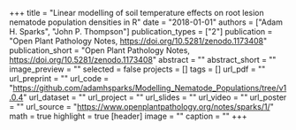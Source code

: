 +++
title = "Linear modelling of soil temperature effects on root lesion nematode population densities in R"
date = "2018-01-01"
authors = ["Adam H. Sparks", "John P. Thompson"]
publication_types = ["2"]
publication = "Open Plant Pathology Notes, https://doi.org/10.5281/zenodo.1173408"
publication_short = "Open Plant Pathology Notes, https://doi.org/10.5281/zenodo.1173408"
abstract = ""
abstract_short = ""
image_preview = ""
selected = false
projects = []
tags = []
url_pdf = ""
url_preprint = ""
url_code = "https://github.com/adamhsparks/Modelling_Nematode_Populations/tree/v1.0.4"
url_dataset = ""
url_project = ""
url_slides = ""
url_video = ""
url_poster = ""
url_source = "https://www.openplantpathology.org/notes/sparks/1/"
math = true
highlight = true
[header]
image = ""
caption = ""
+++
